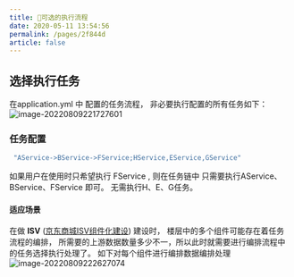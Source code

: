 ```yaml
---
title: 🍒可选的执行流程
date: 2020-05-11 13:54:56
permalink: /pages/2f844d
article: false
---
```



## 选择执行任务
在application.yml 中 配置的任务流程， 非必要执行配置的所有任务如下：
![image-20220809221727601](https://kevin-cloud-dubbo.oss-cn-beijing.aliyuncs.com/gobrs-async/image-20220809221727601.png)

### 任务配置
```yaml
 "AService->BService->FService;HService,EService,GService"
```
如果用户在使用时只希望执行 FService , 则在任务链中 只需要执行AService、BService、FService 即可。 无需执行H、E、G任务。

#### 适应场景
在做 **ISV**  ([京东商城ISV组件化建设](https://developer.51cto.com/article/712050.html))  建设时， 楼层中的多个组件可能存在着任务流程的编排， 所需要的上游数据数量多少不一，所以此时就需要进行编排流程中的任务选择执行处理了。
如下对每个组件进行编排数据编排处理
![image-20220809222627074](https://kevin-cloud-dubbo.oss-cn-beijing.aliyuncs.com/gobrs-async/image-20220809222627074.png)
